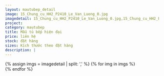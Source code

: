 ```yaml
---
layout: mautubep_detail
image: 15_Chung_cu_HH2_P2410_Le_Van_Luong_0.jpg
imagedetail: 15_Chung_cu_HH2_P2410_Le_Van_Luong_0.jpg,15_Chung_cu_HH2_P2410_Le_Van_Luong_1.jpg,15_Chung_cu_HH2_P2410_Le_Van_Luong_2.jpg,15_Chung_cu_HH2_P2410_Le_Van_Luong_3.jpg
project:
category: mautubep
title: Mẫu tủ bếp hiện đại
price: liên hệ
stock: đặt hàng
sizes: Kích thước theo đặt hàng
description: |
---
```

<section class="no-padding" id="two">
	<div class="container-fluid">
	<div class="row-no-gutters">
	{% assign imgs = imagedetail | split: ',' %}
	{% for img in imgs %}
	   <div class="col-lg-6 col-sm-6 col-md-6"> 
			<a href="#" class="portfolio-box">
			<img src="{{site.baseurl}}/assets/images/tubep/{{img}}" class="image main" alt="">
			</a>
		</div>
	{% endfor %}			
	</div>
	</div>
</section>